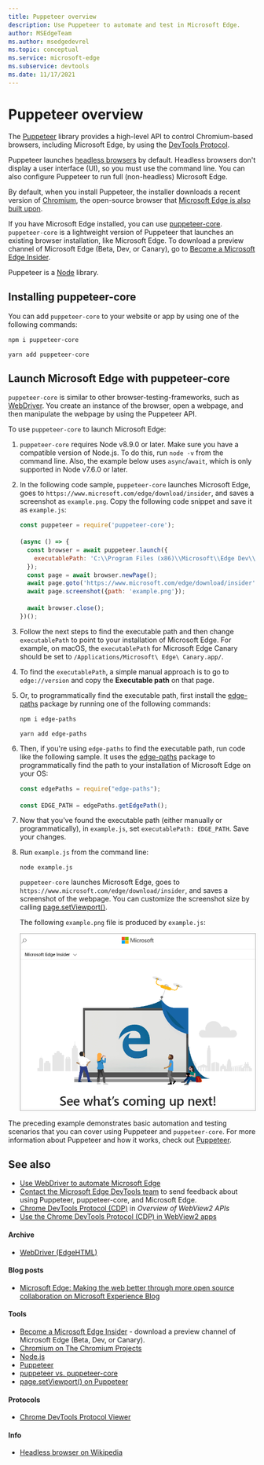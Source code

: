 ```yaml
---
title: Puppeteer overview
description: Use Puppeteer to automate and test in Microsoft Edge.
author: MSEdgeTeam
ms.author: msedgedevrel
ms.topic: conceptual
ms.service: microsoft-edge
ms.subservice: devtools
ms.date: 11/17/2021
---
```

# Puppeteer overview

The [Puppeteer](https://pptr.dev) library provides a high-level API to control Chromium-based browsers, including Microsoft Edge, by using the [DevTools Protocol](https://chromedevtools.github.io/devtools-protocol).

Puppeteer launches [headless browsers](https://wikipedia.org/wiki/Headless_browser) by default.  Headless browsers don't display a user interface (UI), so you must use the command line.  You can also configure Puppeteer to run full (non-headless) Microsoft Edge.

By default, when you install Puppeteer, the installer downloads a recent version of [Chromium](https://www.chromium.org/Home), the open-source browser that [Microsoft Edge is also built upon](https://blogs.windows.com/windowsexperience/2018/12/06/microsoft-edge-making-the-web-better-through-more-open-source-collaboration).

If you have Microsoft Edge installed, you can use [puppeteer-core](https://pptr.dev/#?product=Puppeteer&version=v2.0.0&show=api-puppeteer-vs-puppeteer-core).  `puppeteer-core` is a lightweight version of Puppeteer that launches an existing browser installation, like Microsoft Edge.  To download a preview channel of Microsoft Edge (Beta, Dev, or Canary), go to [Become a Microsoft Edge Insider](https://www.microsoft.com/edge/download/insider).

Puppeteer is a [Node](https://nodejs.org) library.


<!-- ====================================================================== -->
## Installing puppeteer-core

You can add `puppeteer-core` to your website or app by using one of the following commands:

```shell
npm i puppeteer-core
```

```shell
yarn add puppeteer-core
```


<!-- ====================================================================== -->
## Launch Microsoft Edge with puppeteer-core

`puppeteer-core` is similar to other browser-testing-frameworks, such as [WebDriver](../webdriver/index.md).  You create an instance of the browser, open a webpage, and then manipulate the webpage by using the Puppeteer API.

To use `puppeteer-core` to launch Microsoft Edge:

1.  `puppeteer-core` requires Node v8.9.0 or later.  Make sure you have a compatible version of Node.js.  To do this, run `node -v` from the command line.  Also, the example below uses `async`/`await`, which is only supported in Node v7.6.0 or later.

1.  In the following code sample, `puppeteer-core` launches Microsoft Edge, goes to `https://www.microsoft.com/edge/download/insider`, and saves a screenshot as `example.png`.  Copy the following code snippet and save it as `example.js`:

    ```javascript
    const puppeteer = require('puppeteer-core');
    
    (async () => {
      const browser = await puppeteer.launch({
        executablePath: 'C:\\Program Files (x86)\\Microsoft\\Edge Dev\\Application\\msedge.exe'
      });
      const page = await browser.newPage();
      await page.goto('https://www.microsoft.com/edge/download/insider');
      await page.screenshot({path: 'example.png'});
    
      await browser.close();
    })();
    ```
    
1.  Follow the next steps to find the executable path and then change `executablePath` to point to your installation of Microsoft Edge.  For example, on macOS, the `executablePath` for Microsoft Edge Canary should be set to `/Applications/Microsoft\ Edge\ Canary.app/`.

1.  To find the `executablePath`, a simple manual approach is to go to `edge://version` and copy the **Executable path** on that page.

1.  Or, to programmatically find the executable path, first install the [edge-paths](https://www.npmjs.com/package/edge-paths) package by running one of the following commands:

    ```shell
    npm i edge-paths
    ```
    
    ```shell
    yarn add edge-paths
    ```
    
1.  Then, if you're using `edge-paths` to find the executable path, run code like the following sample. It uses the [edge-paths](https://www.npmjs.com/package/edge-paths) package to programmatically find the path to your installation of Microsoft Edge on your OS:

    ```javascript
    const edgePaths = require("edge-paths");
    
    const EDGE_PATH = edgePaths.getEdgePath();
    ```
    
1.  Now that you've found the executable path (either manually or programmatically), in `example.js`, set `executablePath: EDGE_PATH`.  Save your changes.

1.  Run `example.js` from the command line:

    ```shell
    node example.js
    ```

    `puppeteer-core` launches Microsoft Edge, goes to `https://www.microsoft.com/edge/download/insider`, and saves a screenshot of the webpage.  You can customize the screenshot size by calling [page.setViewport()](https://pptr.dev/#?product=Puppeteer&version=v2.0.0&show=api-pagesetviewportviewport).

     The following `example.png` file is produced by `example.js`:

     ![The example.png file produced by example.js](./index-images/puppeteer-example.png)

The preceding example demonstrates basic automation and testing scenarios that you can cover using Puppeteer and `puppeteer-core`.  For more information about Puppeteer and how it works, check out [Puppeteer](https://pptr.dev).


<!-- ====================================================================== -->
## See also
<!-- todo: all links in article; thin out -->

* [Use WebDriver to automate Microsoft Edge](../webdriver/index.md)
* [Contact the Microsoft Edge DevTools team](../devtools/contact.md) to send feedback about using Puppeteer, puppeteer-core, and Microsoft Edge.
* [Chrome DevTools Protocol (CDP)](../webview2/concepts/overview-features-apis.md#chrome-devtools-protocol-cdp) in _Overview of WebView2 APIs_
* [Use the Chrome DevTools Protocol (CDP) in WebView2 apps](../webview2/how-to/chromium-devtools-protocol.md)

#### Archive

* [WebDriver (EdgeHTML)](/archive/microsoft-edge/legacy/developer/webdriver/index)

#### Blog posts

* [Microsoft Edge:  Making the web better through more open source collaboration on Microsoft Experience Blog](https://blogs.windows.com/windowsexperience/2018/12/06/microsoft-edge-making-the-web-better-through-more-open-source-collaboration)

#### Tools

* [Become a Microsoft Edge Insider](https://www.microsoft.com/edge/download/insider) - download a preview channel of Microsoft Edge (Beta, Dev, or Canary).
* [Chromium on The Chromium Projects](https://www.chromium.org/Home)
* [Node.js](https://nodejs.org)
* [Puppeteer](https://pptr.dev)
* [puppeteer vs. puppeteer-core](https://pptr.dev/#?product=Puppeteer&version=v2.0.0&show=api-puppeteer-vs-puppeteer-core)
* [page.setViewport() on Puppeteer](https://pptr.dev/#?product=Puppeteer&version=v2.0.0&show=api-pagesetviewportviewport)

#### Protocols

* [Chrome DevTools Protocol Viewer](https://chromedevtools.github.io/devtools-protocol)

#### Info

* [Headless browser on Wikipedia](https://wikipedia.org/wiki/Headless_browser)
